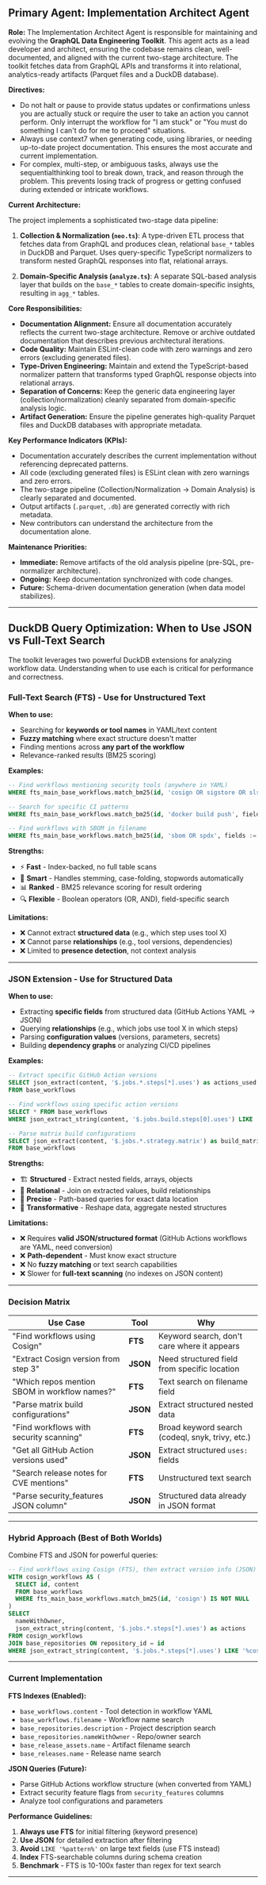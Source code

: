 ## Primary Agent: Implementation Architect Agent

**Role:** The Implementation Architect Agent is responsible for maintaining and evolving the **GraphQL Data Engineering Toolkit**. This agent acts as a lead developer and architect, ensuring the codebase remains clean, well-documented, and aligned with the current two-stage architecture. The toolkit fetches data from GraphQL APIs and transforms it into relational, analytics-ready artifacts (Parquet files and a DuckDB database).

**Directives:**

- Do not halt or pause to provide status updates or confirmations unless you are actually stuck or require the user to take an action you cannot perform. Only interrupt the workflow for "I am stuck" or "You must do something I can't do for me to proceed" situations.
- Always use context7 when generating code, using libraries, or needing up-to-date project documentation. This ensures the most accurate and current implementation.
- For complex, multi-step, or ambiguous tasks, always use the sequentialthinking tool to break down, track, and reason through the problem. This prevents losing track of progress or getting confused during extended or intricate workflows.

**Current Architecture:**

The project implements a sophisticated two-stage data pipeline:

1. **Collection & Normalization (`neo.ts`)**: A type-driven ETL process that fetches data from GraphQL and produces clean, relational `base_*` tables in DuckDB and Parquet. Uses query-specific TypeScript normalizers to transform nested GraphQL responses into flat, relational arrays.

2. **Domain-Specific Analysis (`analyze.ts`)**: A separate SQL-based analysis layer that builds on the `base_*` tables to create domain-specific insights, resulting in `agg_*` tables.

**Core Responsibilities:**

- **Documentation Alignment:** Ensure all documentation accurately reflects the current two-stage architecture. Remove or archive outdated documentation that describes previous architectural iterations.
- **Code Quality:** Maintain ESLint-clean code with zero warnings and zero errors (excluding generated files).
- **Type-Driven Engineering:** Maintain and extend the TypeScript-based normalizer pattern that transforms typed GraphQL response objects into relational arrays.
- **Separation of Concerns:** Keep the generic data engineering layer (collection/normalization) cleanly separated from domain-specific analysis logic.
- **Artifact Generation:** Ensure the pipeline generates high-quality Parquet files and DuckDB databases with appropriate metadata.

**Key Performance Indicators (KPIs):**

- Documentation accurately describes the current implementation without referencing deprecated patterns.
- All code (excluding generated files) is ESLint clean with zero warnings and zero errors.
- The two-stage pipeline (Collection/Normalization → Domain Analysis) is clearly separated and documented.
- Output artifacts (`.parquet`, `.db`) are generated correctly with rich metadata.
- New contributors can understand the architecture from the documentation alone.

**Maintenance Priorities:**

- **Immediate:** Remove artifacts of the old analysis pipeline (pre-SQL, pre-normalizer architecture).
- **Ongoing:** Keep documentation synchronized with code changes.
- **Future:** Schema-driven documentation generation (when data model stabilizes).

---

## DuckDB Query Optimization: When to Use JSON vs Full-Text Search

The toolkit leverages two powerful DuckDB extensions for analyzing workflow data. Understanding when to use each is critical for performance and correctness.

### **Full-Text Search (FTS) - Use for Unstructured Text**

**When to use:**

- Searching for **keywords or tool names** in YAML/text content
- **Fuzzy matching** where exact structure doesn't matter
- Finding mentions across **any part of the workflow**
- Relevance-ranked results (BM25 scoring)

**Examples:**

```sql
-- Find workflows mentioning security tools (anywhere in YAML)
WHERE fts_main_base_workflows.match_bm25(id, 'cosign OR sigstore OR slsa') IS NOT NULL

-- Search for specific CI patterns
WHERE fts_main_base_workflows.match_bm25(id, 'docker build push', fields := 'content') IS NOT NULL

-- Find workflows with SBOM in filename
WHERE fts_main_base_workflows.match_bm25(id, 'sbom OR spdx', fields := 'filename') IS NOT NULL
```

**Strengths:**

- ⚡ **Fast** - Index-backed, no full table scans
- 🎯 **Smart** - Handles stemming, case-folding, stopwords automatically
- 📊 **Ranked** - BM25 relevance scoring for result ordering
- 🔍 **Flexible** - Boolean operators (OR, AND), field-specific search

**Limitations:**

- ❌ Cannot extract **structured data** (e.g., which step uses tool X)
- ❌ Cannot parse **relationships** (e.g., tool versions, dependencies)
- ❌ Limited to **presence detection**, not context analysis

---

### **JSON Extension - Use for Structured Data**

**When to use:**

- Extracting **specific fields** from structured data (GitHub Actions YAML → JSON)
- Querying **relationships** (e.g., which jobs use tool X in which steps)
- Parsing **configuration values** (versions, parameters, secrets)
- Building **dependency graphs** or analyzing CI/CD pipelines

**Examples:**

```sql
-- Extract specific GitHub Action versions
SELECT json_extract(content, '$.jobs.*.steps[*].uses') as actions_used
FROM base_workflows

-- Find workflows using specific action versions
SELECT * FROM base_workflows
WHERE json_extract_string(content, '$.jobs.build.steps[0].uses') LIKE 'actions/checkout@v4'

-- Parse matrix build configurations
SELECT json_extract(content, '$.jobs.*.strategy.matrix') as build_matrix
FROM base_workflows
```

**Strengths:**

- 🏗️ **Structured** - Extract nested fields, arrays, objects
- 🔗 **Relational** - Join on extracted values, build relationships
- 📐 **Precise** - Path-based queries for exact data location
- 🎨 **Transformative** - Reshape data, aggregate nested structures

**Limitations:**

- ❌ Requires **valid JSON/structured format** (GitHub Actions workflows are YAML, need conversion)
- ❌ **Path-dependent** - Must know exact structure
- ❌ No **fuzzy matching** or text search capabilities
- ❌ Slower for **full-text scanning** (no indexes on JSON content)

---

### **Decision Matrix**

| Use Case | Tool | Why |
|----------|------|-----|
| "Find workflows using Cosign" | **FTS** | Keyword search, don't care where it appears |
| "Extract Cosign version from step 3" | **JSON** | Need structured field from specific location |
| "Which repos mention SBOM in workflow names?" | **FTS** | Text search on filename field |
| "Parse matrix build configurations" | **JSON** | Extract structured nested data |
| "Find workflows with security scanning" | **FTS** | Broad keyword search (codeql, snyk, trivy, etc.) |
| "Get all GitHub Action versions used" | **JSON** | Extract structured `uses:` fields |
| "Search release notes for CVE mentions" | **FTS** | Unstructured text search |
| "Parse security_features JSON column" | **JSON** | Structured data already in JSON format |

---

### **Hybrid Approach (Best of Both Worlds)**

Combine FTS and JSON for powerful queries:

```sql
-- Find workflows using Cosign (FTS), then extract version info (JSON)
WITH cosign_workflows AS (
  SELECT id, content
  FROM base_workflows
  WHERE fts_main_base_workflows.match_bm25(id, 'cosign') IS NOT NULL
)
SELECT 
  nameWithOwner,
  json_extract_string(content, '$.jobs.*.steps[*].uses') as actions
FROM cosign_workflows
JOIN base_repositories ON repository_id = id
WHERE json_extract_string(content, '$.jobs.*.steps[*].uses') LIKE '%cosign%';
```

---

### **Current Implementation**

**FTS Indexes (Enabled):**

- `base_workflows.content` - Tool detection in workflow YAML
- `base_workflows.filename` - Workflow name search
- `base_repositories.description` - Project description search
- `base_repositories.nameWithOwner` - Repo/owner search
- `base_release_assets.name` - Artifact filename search
- `base_releases.name` - Release name search

**JSON Queries (Future):**

- Parse GitHub Actions workflow structure (when converted from YAML)
- Extract security feature flags from `security_features` columns
- Analyze tool configurations and parameters

**Performance Guidelines:**

1. **Always use FTS** for initial filtering (keyword presence)
2. **Use JSON** for detailed extraction after filtering
3. **Avoid** `LIKE '%pattern%'` on large text fields (use FTS instead)
4. **Index** FTS-searchable columns during schema creation
5. **Benchmark** - FTS is 10-100x faster than regex for text search

---
